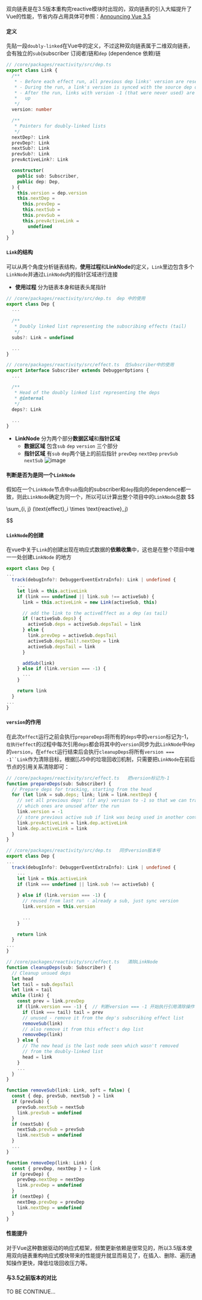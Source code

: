 双向链表是在3.5版本重构完reactive模块时出现的，双向链表的引入大幅提升了Vue的性能，节省内存占用具体可参照：[Announcing Vue 3.5](https://blog.vuejs.org/posts/vue-3-5)

#### 定义
先贴一段`doubly-linked`在Vue中的定义，不过这种双向链表属于二维双向链表，会有独立的`sub`(subscriber 订阅者)链和`dep` (dependence 依赖)链
```typescript
// /core/packages/reactivity/src/dep.ts
export class Link {
  /**
   * - Before each effect run, all previous dep links' version are reset to -1
   * - During the run, a link's version is synced with the source dep on access
   * - After the run, links with version -1 (that were never used) are cleaned
   *   up
   */
  version: number

  /**
   * Pointers for doubly-linked lists
   */
  nextDep?: Link
  prevDep?: Link
  nextSub?: Link
  prevSub?: Link
  prevActiveLink?: Link

  constructor(
    public sub: Subscriber,
    public dep: Dep,
  ) {
    this.version = dep.version
    this.nextDep =
      this.prevDep =
      this.nextSub =
      this.prevSub =
      this.prevActiveLink =
        undefined
  }
}
```
#### `Link`的结构
可以从两个角度分析链表结构，**使用过程**和**LinkNode**的定义，`Link`里边包含多个`LinkNode`并通过`LinkNode`内的指针区域进行连接
- **使用过程** 分为链表本身和链表头尾指针
```typescript
// /core/packages/reactivity/src/dep.ts  dep 中的使用
export class Dep {
  ...
  
  /**
   * Doubly linked list representing the subscribing effects (tail)
   */
  subs?: Link = undefined

  ...
}
```

```typescript
// /core/packages/reactivity/src/effect.ts  在Subscriber中的使用
export interface Subscriber extends DebuggerOptions {
  ...

  /**
   * Head of the doubly linked list representing the deps
   * @internal
   */
  deps?: Link
  
  ...
}
```
- **LinkNode** 分为两个部分**数据区域**和**指针区域**
	- **数据区域** 包含`sub` `dep` `version` 三个部分
	- **指针区域** 有`sub` `dep`两个链上的前后指针 `prevDep` `nextDep` `prevSub` `nextSub`
![image](https://origin.picgo.net/2025/09/04/image3b595cba1bfd7409.png)
#### 判断是否为是同一个`LinkNode`
假如在一个`LinkNode`节点中`sub`指向的subscriber和`dep`指向的dependence都一致，则此`LinkNode`确定为同一个，所以可以计算出整个项目中的`LinkNode`总数
$$

\sum_{i, j} (\text{effect}_i \times \text{reactive}_j)

$$
#### `LinkNode`的创建
在vue中关于`Link`的创建出现在响应式数据的**依赖收集**中，这也是在整个项目中唯一一处创建`LinkNode` 的地方
```typescript
export class Dep {
...
  track(debugInfo?: DebuggerEventExtraInfo): Link | undefined {
    ...
    let link = this.activeLink
    if (link === undefined || link.sub !== activeSub) {
      link = this.activeLink = new Link(activeSub, this)

      // add the link to the activeEffect as a dep (as tail)
      if (!activeSub.deps) {
        activeSub.deps = activeSub.depsTail = link
      } else {
        link.prevDep = activeSub.depsTail
        activeSub.depsTail!.nextDep = link
        activeSub.depsTail = link
      }

      addSub(link)
    } else if (link.version === -1) {
      ...
    }

    return link
  }
...
}
```
#### `version`的作用
在此次`effect`运行之前会执行`prepareDeps`将所有的`deps`中的`version`标记为-1，`在执行effect`的过程中每次引用`deps`都会将其中的`version`同步为此`LinkNode`中`dep`的`version`，在`effect`运行结束后会执行`cleanupDeps`将所有`version === -1``Link`作为清除目标，根据[[JS中的垃圾回收]]机制，只需要把`LinkNode`在前后节点的引用关系清除即可：
```typescript
// /core/packages/reactivity/src/effect.ts   把version标记为-1
function prepareDeps(sub: Subscriber) {
  // Prepare deps for tracking, starting from the head
  for (let link = sub.deps; link; link = link.nextDep) {
    // set all previous deps' (if any) version to -1 so that we can track
    // which ones are unused after the run
    link.version = -1
    // store previous active sub if link was being used in another context
    link.prevActiveLink = link.dep.activeLink
    link.dep.activeLink = link
  }
}

// /core/packages/reactivity/src/dep.ts   同步version版本号
export class Dep {
...
  track(debugInfo?: DebuggerEventExtraInfo): Link | undefined {
    ...
    let link = this.activeLink
    if (link === undefined || link.sub !== activeSub) {
    
    } else if (link.version === -1) {
      // reused from last run - already a sub, just sync version
      link.version = this.version
      
      ...
    }

    return link
  }
...
}

// /core/packages/reactivity/src/effect.ts   清除LinkNode
function cleanupDeps(sub: Subscriber) {
  // Cleanup unsued deps
  let head
  let tail = sub.depsTail
  let link = tail
  while (link) {
    const prev = link.prevDep
    if (link.version === -1) {  // 判断version === -1 开始执行引用清除操作
      if (link === tail) tail = prev
      // unused - remove it from the dep's subscribing effect list
      removeSub(link)
      // also remove it from this effect's dep list
      removeDep(link)
    } else {
      // The new head is the last node seen which wasn't removed
      // from the doubly-linked list
      head = link
    }
    ...
  }
}

function removeSub(link: Link, soft = false) {
  const { dep, prevSub, nextSub } = link
  if (prevSub) {
    prevSub.nextSub = nextSub
    link.prevSub = undefined
  }
  if (nextSub) {
    nextSub.prevSub = prevSub
    link.nextSub = undefined
  }
  ...
}

function removeDep(link: Link) {
  const { prevDep, nextDep } = link
  if (prevDep) {
    prevDep.nextDep = nextDep
    link.prevDep = undefined
  }
  if (nextDep) {
    nextDep.prevDep = prevDep
    link.nextDep = undefined
  }
}
```
#### 性能提升
对于Vue这种数据驱动的响应式框架，频繁更新依赖是很常见的，所以3.5版本使用双向链表重构响应式模块带来的性能提升就显而易见了，在插入、删除、遍历通知操作更快，降低垃圾回收压力等。
#### 与3.5之前版本的对比
TO BE CONTINUE...